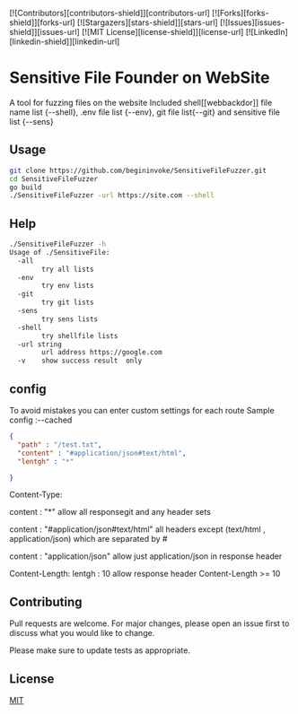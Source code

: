 <!-- PROJECT SHIELDS -->
<!--
*** I'm using markdown "reference style" links for readability.
*** Reference links are enclosed in brackets [ ] instead of parentheses ( ).
*** See the bottom of this document for the declaration of the reference variables
*** for contributors-url, forks-url, etc. This is an optional, concise syntax you may use.
*** https://www.markdownguide.org/basic-syntax/#reference-style-links
-->
[![Contributors][contributors-shield]][contributors-url]
[![Forks][forks-shield]][forks-url]
[![Stargazers][stars-shield]][stars-url]
[![Issues][issues-shield]][issues-url]
[![MIT License][license-shield]][license-url]
[![LinkedIn][linkedin-shield]][linkedin-url]
# Sensitive File Founder on WebSite

A tool for fuzzing files on the website
Included shell[[webbackdor]] file name list {--shell}, .env file list {--env}, git file list{--git} and sensitive file list {--sens}

## Usage

```bash
git clone https://github.com/begininvoke/SensitiveFileFuzzer.git
cd SensitiveFileFuzzer
go build
./SensitiveFileFuzzer -url https://site.com --shell
```
## Help
```bash
./SensitiveFileFuzzer -h
Usage of ./SensitiveFile:
  -all
        try all lists
  -env
        try env lists
  -git
        try git lists
  -sens
        try sens lists
  -shell
        try shellfile lists
  -url string
        url address https://google.com
  -v    show success result  only
```
## config
To avoid mistakes you can enter custom settings for each route
Sample config :--cached
```json
{
  "path" : "/test.txt",
  "content" : "#application/json#text/html",
  "lentgh" : "*"

}
```


Content-Type:

content : "*" allow all responsegit and any header sets

content : "#application/json#text/html"  all headers except (text/html , application/json) which are separated by #

content : "application/json"  allow just application/json in response header

Content-Length:
lentgh : 10  allow response header Content-Length >= 10 

## Contributing
Pull requests are welcome. For major changes, please open an issue first to discuss what you would like to change.

Please make sure to update tests as appropriate.

## License
[MIT](https://choosealicense.com/licenses/mit/)